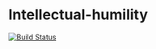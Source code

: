# Intellectual-humility

[![Build Status](https://travis-ci.org/dragonHead/io.svg?branch=master)](https://travis-ci.org/dragonHead/io)
